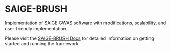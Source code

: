 # SAIGE-BRUSH
Implementation of SAIGE GWAS software with modifications, scalability, and user-friendly implementation.

Please visit the [SAIGE-BRUSH Docs](https://saige-brush.readthedocs.io/en/latest/) for detailed information on getting started and running the framework.
